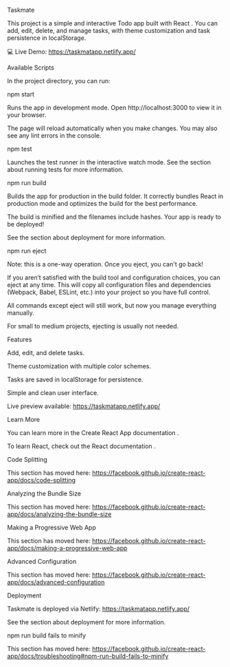 Taskmate

This project is a simple and interactive Todo app built with React
.
You can add, edit, delete, and manage tasks, with theme customization and task persistence in localStorage.

💻 Live Demo: https://taskmatapp.netlify.app/

Available Scripts

In the project directory, you can run:

npm start

Runs the app in development mode.
Open http://localhost:3000
 to view it in your browser.

The page will reload automatically when you make changes.
You may also see any lint errors in the console.

npm test

Launches the test runner in the interactive watch mode.
See the section about running tests
 for more information.

npm run build

Builds the app for production in the build folder.
It correctly bundles React in production mode and optimizes the build for the best performance.

The build is minified and the filenames include hashes.
Your app is ready to be deployed!

See the section about deployment
 for more information.

npm run eject

Note: this is a one-way operation. Once you eject, you can't go back!

If you aren’t satisfied with the build tool and configuration choices, you can eject at any time. This will copy all configuration files and dependencies (Webpack, Babel, ESLint, etc.) into your project so you have full control.

All commands except eject will still work, but now you manage everything manually.

For small to medium projects, ejecting is usually not needed.

Features

Add, edit, and delete tasks.

Theme customization with multiple color schemes.

Tasks are saved in localStorage for persistence.

Simple and clean user interface.

Live preview available: https://taskmatapp.netlify.app/

Learn More

You can learn more in the Create React App documentation
.

To learn React, check out the React documentation
.

Code Splitting

This section has moved here: https://facebook.github.io/create-react-app/docs/code-splitting

Analyzing the Bundle Size

This section has moved here: https://facebook.github.io/create-react-app/docs/analyzing-the-bundle-size

Making a Progressive Web App

This section has moved here: https://facebook.github.io/create-react-app/docs/making-a-progressive-web-app

Advanced Configuration

This section has moved here: https://facebook.github.io/create-react-app/docs/advanced-configuration

Deployment

Taskmate is deployed via Netlify: https://taskmatapp.netlify.app/

See the section about deployment
 for more information.

npm run build fails to minify

This section has moved here: https://facebook.github.io/create-react-app/docs/troubleshooting#npm-run-build-fails-to-minify
